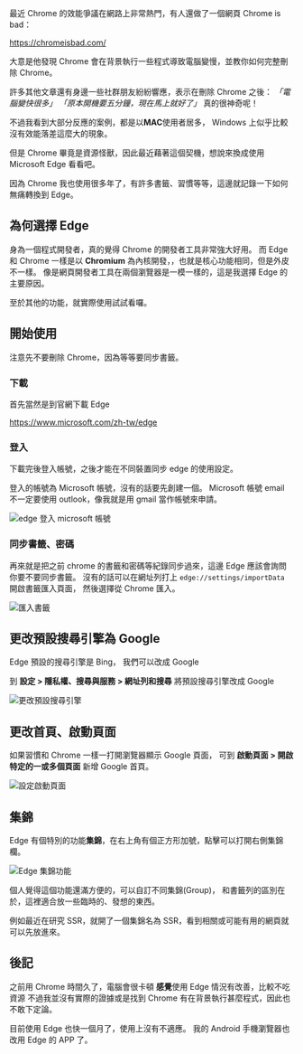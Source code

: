 最近 Chrome 的效能爭議在網路上非常熱門，有人還做了一個網頁 Chrome is bad：

https://chromeisbad.com/

大意是他發現 Chrome 會在背景執行一些程式導致電腦變慢，並教你如何完整刪除 Chrome。

許多其他文章還有身邊一些社群朋友紛紛響應，表示在刪除 Chrome 之後：
_「電腦變快很多」_
_「原本開機要五分鐘，現在馬上就好了」_
真的很神奇呢！

不過我看到大部分反應的案例，都是以**MAC**使用者居多，
Windows 上似乎比較沒有效能落差這麼大的現象。

但是 Chrome 畢竟是資源怪獸，因此最近藉著這個契機，想說來換成使用 Microsoft Edge 看看吧。

因為 Chrome 我也使用很多年了，有許多書籤、習慣等等，這邊就記錄一下如何無痛轉換到 Edge。

## 為何選擇 Edge

身為一個程式開發者，真的覺得 Chrome 的開發者工具非常強大好用。
而 Edge 和 Chrome 一樣是以 **Chromium** 為內核開發，，也就是核心功能相同，但是外皮不一樣。
像是網頁開發者工具在兩個瀏覽器是一模一樣的，這是我選擇 Edge 的主要原因。

至於其他的功能，就實際使用試試看囉。

## 開始使用

注意先不要刪除 Chrome，因為等等要同步書籤。

### 下載

首先當然是到官網下載 Edge

https://www.microsoft.com/zh-tw/edge

### 登入

下載完後登入帳號，之後才能在不同裝置同步 edge 的使用設定。

登入的帳號為 Microsoft 帳號，沒有的話要先創建一個。
Microsoft 帳號 email 不一定要使用 outlook，像我就是用 gmail 當作帳號來申請。

![edge 登入 microsoft 帳號](https://imgur.com/flI2ajz.jpg)

### 同步書籤、密碼

再來就是把之前 chrome 的書籤和密碼等紀錄同步過來，這邊 Edge 應該會詢問你要不要同步書籤。
沒有的話可以在網址列打上 `edge://settings/importData` 開啟書籤匯入頁面，
然後選擇從 Chrome 匯入。

![匯入書籤](https://imgur.com/tZFjBFT.jpg)

## 更改預設搜尋引擎為 Google

Edge 預設的搜尋引擎是 Bing，
我們可以改成 Google

到 **設定 > 隱私權、搜尋與服務 > 網址列和搜尋** 將預設搜尋引擎改成 Google

![更改預設搜尋引擎](https://imgur.com/MCQomz3.jpg)

## 更改首頁、啟動頁面

如果習慣和 Chrome 一樣一打開瀏覽器顯示 Google 頁面，
可到 **啟動頁面 > 開啟特定的一或多個頁面** 新增 Google 首頁。

![設定啟動頁面](https://imgur.com/u3rVG03.jpg)

## 集錦

Edge 有個特別的功能**集錦**，在右上角有個正方形加號，點擊可以打開右側集錦欄。

![Edge 集錦功能](https://imgur.com/hn9BGiV.jpg)

個人覺得這個功能還滿方便的，可以自訂不同集錦(Group)，
和書籤列的區別在於，這裡適合放一些臨時的、發想的東西。

例如最近在研究 SSR，就開了一個集錦名為 SSR，看到相關或可能有用的網頁就可以先放進來。

## 後記

之前用 Chrome 時間久了，電腦會很卡頓
**感覺**使用 Edge 情況有改善，比較不吃資源
不過我並沒有實際的證據或是找到 Chrome 有在背景執行甚麼程式，因此也不敢下定論。

目前使用 Edge 也快一個月了，使用上沒有不適應。
我的 Android 手機瀏覽器也改用 Edge 的 APP 了。
